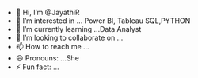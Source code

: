 - 👋 Hi, I’m @JayathiR
- 👀 I’m interested in ... Power BI, Tableau SQL,PYTHON 
- 🌱 I’m currently learning ...Data Analyst
- 💞️ I’m looking to collaborate on ...
- 📫 How to reach me ...
- 😄 Pronouns: ...She
- ⚡ Fun fact: ...

<!---
JayathiR/JayathiR is a ✨ special ✨ repository because its `README.md` (this file) appears on your GitHub profile.
You can click the Preview link to take a look at your changes.
--->
